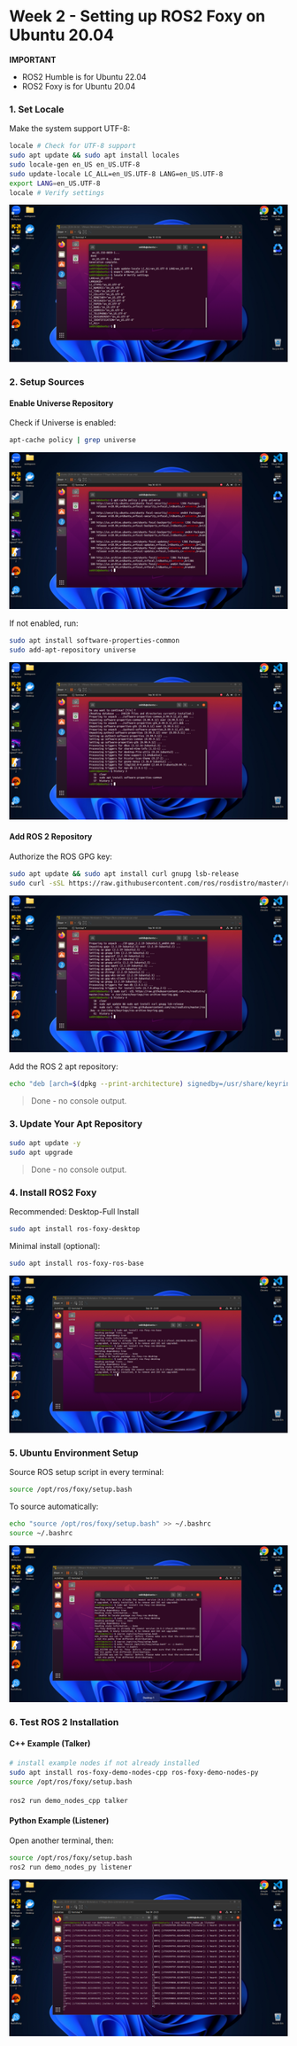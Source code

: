 # Week 2 - Setting up ROS2 Foxy on Ubuntu 20.04


**IMPORTANT**
- ROS2 Humble is for Ubuntu 22.04
- ROS2 Foxy is for Ubuntu 20.04

### 1. Set Locale

Make the system support UTF-8:

```bash
locale # Check for UTF-8 support
sudo apt update && sudo apt install locales
sudo locale-gen en_US en_US.UTF-8
sudo update-locale LC_ALL=en_US.UTF-8 LANG=en_US.UTF-8
export LANG=en_US.UTF-8
locale # Verify settings
```

![alt text](../public/images/w3-ros2-foxy-setup/1.png)


### 2. Setup Sources

#### Enable Universe Repository

Check if Universe is enabled:

```bash
apt-cache policy | grep universe
```

![alt img](../public/images/w3-ros2-foxy-setup/2.png)

If not enabled, run:

```bash
sudo apt install software-properties-common
sudo add-apt-repository universe
```

![alt img](../public/images/w3-ros2-foxy-setup/3.png)

#### Add ROS 2 Repository

Authorize the ROS GPG key:

```bash
sudo apt update && sudo apt install curl gnupg lsb-release
sudo curl -sSL https://raw.githubusercontent.com/ros/rosdistro/master/ros.key -o /usr/share/keyrings/ros-archive-keyring.gpg
```

![alt img](../public/images/w3-ros2-foxy-setup/4.png)

Add the ROS 2 apt repository:

```bash
echo "deb [arch=$(dpkg --print-architecture) signedby=/usr/share/keyrings/ros-archive-keyring.gpg] http://packages.ros.org/ros2/ubuntu $(source /etc/os-release && echo $UBUNTU_CODENAME) main" | sudo tee /etc/apt/sources.list.d/ros2.list > /dev/null
```

> Done - no console output.

### 3. Update Your Apt Repository

```bash
sudo apt update -y
sudo apt upgrade
```
> Done - no console output.

### 4. Install ROS2 Foxy

Recommended: Desktop-Full Install

```bash
sudo apt install ros-foxy-desktop
```

Minimal install (optional):

```bash
sudo apt install ros-foxy-ros-base
```

![alt img](../public/images/w3-ros2-foxy-setup/5.png)


### 5. Ubuntu Environment Setup

Source ROS setup script in every terminal:

```bash
source /opt/ros/foxy/setup.bash
```

To source automatically:

```bash
echo "source /opt/ros/foxy/setup.bash" >> ~/.bashrc
source ~/.bashrc
```

![alt img](../public/images/w3-ros2-foxy-setup/6.png)

### 6. Test ROS 2 Installation

#### C++ Example (Talker)

```bash
# install example nodes if not already installed
sudo apt install ros-foxy-demo-nodes-cpp ros-foxy-demo-nodes-py
source /opt/ros/foxy/setup.bash

ros2 run demo_nodes_cpp talker
```

#### Python Example (Listener)

Open another terminal, then:

```bash
source /opt/ros/foxy/setup.bash
ros2 run demo_nodes_py listener
```

![alt img](../public/images/w3-ros2-foxy-setup/7.png)
